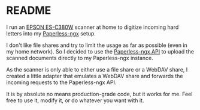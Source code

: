 # README

I run an [EPSON ES-C380W](https://www.epson.de/de_DE/produkte/scanner/business/es-c380w/p/40561) scanner at home to digitize incoming hard letters into my [Paperless-ngx](https://docs.paperless-ngx.com/) setup.

I don't like file shares and try to limit the usage as far as possible (even in my home network). So I decided to use the [Paperless-ngx API](https://docs.paperless-ngx.com/api/) to upload the scanned documents directly to my Paperless-ngx instance.

As the scanner is only able to either use a file share or a WebDAV share, I created a little adapter that emulates a WebDAV share and forwards the incoming requests to the Paperless-ngx API.

It is by absolute no means production-grade code, but it works for me. Feel free to use it, modify it, or do whatever you want with it.
